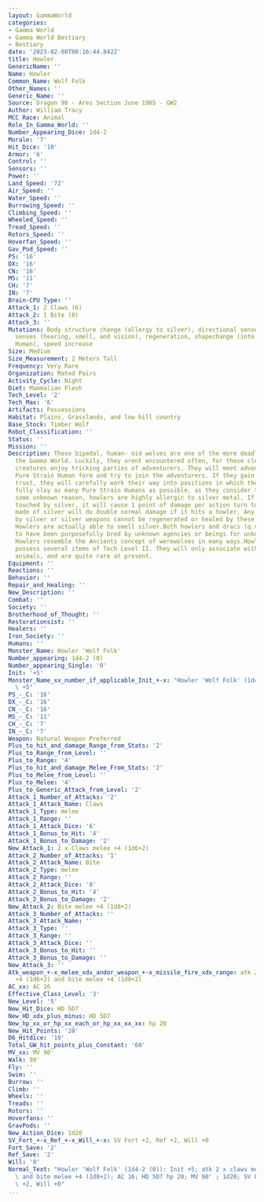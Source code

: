 ```yaml
---
layout: GammaWorld
categories:
- Gamma World
- Gamma World Bestiary
- Bestiary
date: '2023-02-08T00:16:44.842Z'
title: Howler
GenericName: ''
Name: Howler
Common_Name: Wolf Folk
Other_Names: ''
Generic_Name: ''
Source: Dragon 98 - Ares Section June 1985 - GW2
Author: William Tracy
MCC Race: Animal
Role_In_Gamma_World: ''
Number_Appearing_Dice: 1d4-2
Morale: '7'
Hit_Dice: '10'
Armor: '6'
Control: ''
Sensors: ''
Power: ''
Land_Speed: '72'
Air_Speed: ''
Water_Speed: ''
Burrowing_Speed: ''
Climbing_Speed: ''
Wheeled_Speed: ''
Tread_Speed: ''
Rotors_Speed: ''
Hoverfan_Speed: ''
Gav_Pod_Speed: ''
PS: '16'
DX: '16'
CN: '16'
MS: '11'
CH: '7'
IN: '7'
Brain-CPU Type: ''
Attack_1: 2 Claws (6)
Attack_2: 1 Bite (8)
Attack_3: ''
Mutations: Body structure change (allergy to silver), directional sense, heightened
  senses (hearing, smell, and vision), regeneration, shapechange (into a Pure Strain
  Human), speed increase
Size: Medium
Size_Measurement: 2 Meters Tall
Frequency: Very Rare
Organization: Mated Pairs
Activity_Cycle: Night
Diet: Mammalian Flesh
Tech_Level: '2'
Tech_Max: '6'
Artifacts: Possessions
Habitat: Plains, Grasslands, and low hill country
Base_Stock: Timber Wolf
Robot_Classification: ''
Status: ''
Mission: ''
Description: These bipedal, human- oid wolves are one of the more deadly species on
  the Gamma World. Luckily, they arent encountered often, for these clever and malicious
  creatures enjoy tricking parties of adventurers. They will meet adventurers in their
  Pure Strain Human form and try to join the adventurers. If they gain the partys
  trust, they will carefully work their way into positions in which they can success-
  fully slay as many Pure Strain Humans as possible, as they consider the meat a delicacy.For
  some unknown reason, howlers are highly allergic to silver metal. If they are merely
  touched by silver, it will cause 1 point of damage per action turn to them. A weapon
  made of silver will do double normal damage if it hits a howler. Any damage caused
  by silver or silver weapons cannot be regenerated or healed by these creatures.
  Howlers are actually able to smell silver.Both howlers and dracs (q.v.) are believed
  to have been purposefully bred by unknown agencies or beings for unknown reasons.
  Howlers resemble the Ancients concept of werewolves in many ways.Howlers will usually
  possess several items of Tech Level II. They will only associate with other mutant
  animals, and are quite rare at present.
Equipment: ''
Reactions: ''
Behavior: ''
Repair_and_Healing: ''
New_Description: ''
Combat: ''
Society: ''
Brotherhood_of_Thought: ''
Restorationsist: ''
Healers: ''
Iron_Society: ''
Humans: ''
Monster_Name: Howler 'Wolf Folk'
Number_appearing: 1d4-2 (0)
Number_appearing_Single: '0'
Init: '+5'
Monster_Name_xx_number_if_applicable_Init_+-x: "Howler 'Wolf Folk' (1d4-2 (0)): Init\
  \ +5"
PS_-_C: '16'
DX_-_C: '16'
CN_-_C: '16'
MS_-_C: '11'
CH_-_C: '7'
IN_-_C: '7'
Weapon: Natural Weapon Preferred
Plus_to_hit_and_damage_Range_from_Stats: '2'
Plus_to_Range_from_Level: ''
Plus_to_Range: '4'
Plus_to_hit_and_damage_Melee_From_Stats: '2'
Plus_to_Melee_from_Level: ''
Plus_to_Melee: '4'
Plus_to_Generic_Attack_from_Level: '2'
Attack_1_Number_of_Attacks: '2'
Attack_1_Attack_Name: Claws
Attack_1_Type: melee
Attack_1_Range: ''
Attack_1_Attack_Dice: '6'
Attack_1_Bonus_to_Hit: '4'
Attack_1_Bonus_to_Damage: '2'
New_Attack_1: 2 x Claws melee +4 (1d6+2)
Attack_2_Number_of_Attacks: '1'
Attack_2_Attack_Name: Bite
Attack_2_Type: melee
Attack_2_Range: ''
Attack_2_Attack_Dice: '8'
Attack_2_Bonus_to_Hit: '4'
Attack_2_Bonus_to_Damage: '2'
New_Attack_2: Bite melee +4 (1d8+2)
Attack_3_Number_of_Attacks: ''
Attack_3_Attack_Name: ''
Attack_3_Type: ''
Attack_3_Range: ''
Attack_3_Attack_Dice: ''
Attack_3_Bonus_to_Hit: ''
Attack_3_Bonus_to_Damage: ''
New_Attack_3: ''
Atk_weapon_+-x_melee_xdx_andor_weapon_+-x_missile_fire_xdx_range: atk 2 x claws melee
  +4 (1d6+2) and bite melee +4 (1d8+2)
AC_xx: AC 16
Effective_Class_Level: '3'
New_Level: '5'
New_Hit_Dice: HD 5D7
New_HD_xdx_plus_minus: HD 5D7
New_hp_xx_or_hp_xx_each_or_hp_xx_xx_xx: hp 20
New_Hit_Points: '20'
D6_Hitdice: '10'
Total_GW_hit_points_plus_Constant: '60'
MV_xx: MV 90'
Walk: 90'
Fly: ''
Swim: ''
Burrow: ''
Climb: ''
Wheels: ''
Treads: ''
Rotors: ''
Hoverfans: ''
GravPods: ''
New_Action_Dice: 1d20
SV_Fort_+-x_Ref_+-x_Will_+-x: SV Fort +2, Ref +2, Will +0
Fort_Save: '2'
Ref_Save: '2'
Will: '0'
Normal_Text: "Howler 'Wolf Folk' (1d4-2 (0)): Init +5; atk 2 x claws melee +4 (1d6+2)\
  \ and bite melee +4 (1d8+2); AC 16; HD 5D7 hp 20; MV 90' ; 1d20; SV Fort +2, Ref\
  \ +2, Will +0"
...
```

